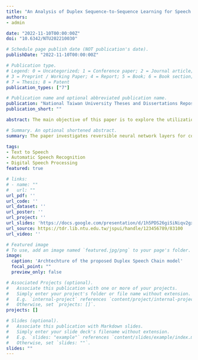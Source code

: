 ```yaml
---
title: "An Analysis of Duplex Sequence‑to‑Sequence Learning for Speech Chain"
authors:
- admin

date: "2022-11-10T00:00:00Z"
doi: "10.6342/NTU202210030"

# Schedule page publish date (NOT publication's date).
publishDate: "2022-11-10T00:00:00Z"

# Publication type.
# Legend: 0 = Uncategorized; 1 = Conference paper; 2 = Journal article;
# 3 = Preprint / Working Paper; 4 = Report; 5 = Book; 6 = Book section;
# 7 = Thesis; 8 = Patent
publication_types: ["7"]

# Publication name and optional abbreviated publication name.
publication: "National Taiwan University Theses and Dissertations Repository"
publication_short: ""

abstract: The main objective of this paper is to explore the utilization of reversible neural network layers for constructing a duplex speech chain model, enabling effective utilization of bidirectional supervision signals from parallel datasets. Current methods employing bidirectional supervision signals are primarily categorized into two groups: general multi-task learning and cycle consistency. While both categories utilize bidirectional supervision signals, these methods possess their own limitations. To address these challenges and create a duplex model for bidirectional speech tasks encompassing speech synthesis and speech recognition, we propose reversible modules and operations that can handle text and speech length discrepancies. The proposed model represents the first duplex sequence-to-sequence model capable of addressing both speech synthesis and speech recognition challenges. Moreover, this research introduces the application of reversible neural networks to speech-related tasks. We also conduct an analysis of how the utilization of bidirectional supervision signals affects the performance of the duplex model.

# Summary. An optional shortened abstract.
summary: The paper investigates reversible neural network layers for constructing a duplex speech chain model that utilizes bidirectional supervision signals. It introduces a novel approach to address speech synthesis and recognition challenges while analyzing the impact of bidirectional supervision on performance.

tags:
- Text to Speech
- Automatic Speech Recognition
- Digital Speech Processing
featured: true

# links:
# - name: ""
#   url: ""
url_pdf: ''
url_code: ''
url_dataset: ''
url_poster: ''
url_project: ''
url_slides: 'https://docs.google.com/presentation/d/1h5PDS26giSiNiqv2gxA7AGSubHjLCEnlJ0zTJOsKRXI/edit?usp=sharing'
url_source: https://tdr.lib.ntu.edu.tw/jspui/handle/123456789/83100
url_video: ''

# Featured image
# To use, add an image named `featured.jpg/png` to your page's folder. 
image:
  caption: 'Archtechture of the proposed Duplex Speech Chain model'
  focal_point: ""
  preview_only: false

# Associated Projects (optional).
#   Associate this publication with one or more of your projects.
#   Simply enter your project's folder or file name without extension.
#   E.g. `internal-project` references `content/project/internal-project/index.md`.
#   Otherwise, set `projects: []`.
projects: []

# Slides (optional).
#   Associate this publication with Markdown slides.
#   Simply enter your slide deck's filename without extension.
#   E.g. `slides: "example"` references `content/slides/example/index.md`.
#   Otherwise, set `slides: ""`.
slides: ""
---
```

